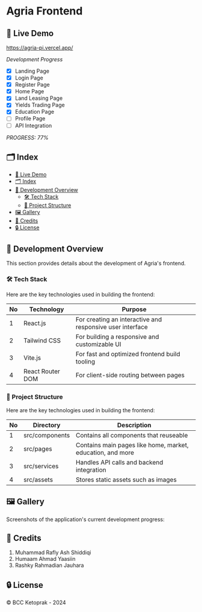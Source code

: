 # Agria Frontend

## 📌 Live Demo

https://agria-pi.vercel.app/

*Development Progress*

- [x] Landing Page
- [x] Login Page
- [x] Register Page
- [x] Home Page
- [x] Land Leasing Page
- [x] Yields Trading Page
- [x] Education Page
- [ ] Profile Page
- [ ] API Integration

*PROGRESS: 77%*

## 🗂 Index

- [📌 Live Demo](#-live-demo)
- [🗂 Index](#-index)
- [🔧 Development Overview](#-development-overview)
  - [🛠 Tech Stack](#-tech-stack)
  - [📁 Project Structure](#-project-structure)
- [🖼 Gallery](#-gallery)
- [🌟 Credits](#-credits)
- [🔒 License](#-license)

## 🔧 Development Overview

This section provides details about the development of Agria's frontend.

### 🛠 Tech Stack

Here are the key technologies used in building the frontend:

| No  | Technology           | Purpose                                                      |
| --- | -------------------- | ------------------------------------------------------------ |
| 1   | React.js             | For creating an interactive and responsive user interface    |
| 2   | Tailwind CSS         | For building a responsive and customizable UI                |
| 3   | Vite.js              | For fast and optimized frontend build tooling                |
| 4   | React Router DOM     | For client-side routing between pages                        |

### 📁 Project Structure

Here are the key technologies used in building the frontend:

| No  | Directory            | Description                                                                 |
| --- | -------------------- | --------------------------------------------------------------------------- |
| 1   | src/components     | Contains all components that reuseable                                      |
| 2   | src/pages          | Contains main pages like home, market, education, and more                  |
| 3   | src/services       | Handles API calls and backend integration                                   |
| 4   | src/assets         | Stores static assets such as images                                         |


## 🖼 Gallery

Screenshots of the application's current development progress:



## 🌟 Credits

1. Muhammad Rafly Ash Shiddiqi
2. Humaam Ahmad Yaasiin
3. Rashky Rahmadian Jauhara

## 🔒 License

© BCC Ketoprak - 2024
